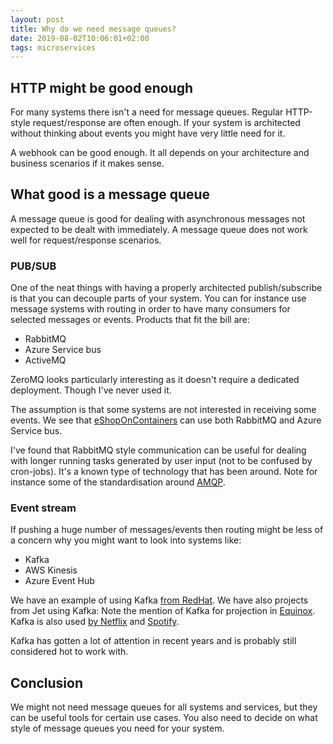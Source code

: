 ```yaml
---
layout: post
title: Why do we need message queues?
date: 2019-08-02T10:06:01+02:00
tags: microservices
---
```


## HTTP might be good enough

For many systems there isn't a need for message queues. Regular HTTP-style request/response are often enough. If your system is architected without thinking about events you might have very little need for it.

A webhook can be good enough. It all depends on your architecture and business scenarios if it makes sense.

## What good is a message queue

A message queue is good for dealing with asynchronous messages not expected to be dealt with immediately. A message queue does not work well for request/response scenarios.

### PUB/SUB

One of the neat things with having a properly architected publish/subscribe is that you can decouple parts of your system. You can for instance use message systems with routing in order to have many consumers for selected messages or events. Products that fit the bill are:

- RabbitMQ
- Azure Service bus
- ActiveMQ

ZeroMQ looks particularly interesting as it doesn't require a dedicated deployment. Though I've never used it.

The assumption is that some systems are not interested in receiving some events. We see that [eShopOnContainers](https://github.com/dotnet-architecture/eShopOnContainers) can use both RabbitMQ and Azure Service bus.

I've found that RabbitMQ style communication can be useful for dealing with longer running tasks generated by user input (not to be confused by cron-jobs). It's a known type of technology that has been around. Note for instance some of the standardisation around [AMQP](https://en.wikipedia.org/wiki/Advanced_Message_Queuing_Protocol).

### Event stream

If pushing a huge number of messages/events then routing might be less of a concern why you might want to look into systems like:

- Kafka
- AWS Kinesis
- Azure Event Hub

We have an example of using Kafka [from RedHat](https://github.com/redhat-developer-demos/eda-tutorial). We have also projects from Jet using Kafka: Note the mention of Kafka for projection in [Equinox](https://github.com/jet/equinox). Kafka is also used [by Netflix](https://github.com/Netflix/suro/tree/master/suro-kafka-producer) and [Spotify](https://github.com/spotify/docker-kafka).

Kafka has gotten a lot of attention in recent years and is probably still considered hot to work with.

## Conclusion

We might not need message queues for all systems and services, but they can be useful tools for certain use cases. You also need to decide on what style of message queues you need for your system.
